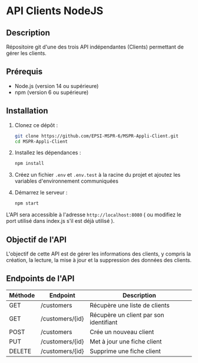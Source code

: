
# API Clients NodeJS

## Description
Répositoire git d'une des trois API indépendantes (Clients) permettant de gérer les clients.

## Prérequis

- Node.js (version 14 ou supérieure)
- npm (version 6 ou supérieure)

## Installation

1. Clonez ce dépôt :

   ```bash
   git clone https://github.com/EPSI-MSPR-6/MSPR-Appli-Client.git
   cd MSPR-Appli-Client
   ```

2. Installez les dépendances :

   ```bash
   npm install
   ```

3. Créez un fichier `.env` et `.env.test` à la racine du projet et ajoutez les variables d'environnement communiquées

4. Démarrez le serveur :

   ```bash
   npm start
   ```

L'API sera accessible à l'adresse `http://localhost:8080` ( ou modifiez le port utilisé dans index.js s'il est déjà utilisé ).

## Objectif de l'API

L'objectif de cette API est de gérer les informations des clients, y compris la création, la lecture, la mise à jour et la suppression des données des clients.

## Endpoints de l'API

| Méthode | Endpoint           | Description                              |
|---------|--------------------|------------------------------------------|
| GET     | /customers         | Récupère une liste de clients            |
| GET     | /customers/{id}    | Récupère un client par son identifiant   |
| POST    | /customers         | Crée un nouveau client                   |
| PUT     | /customers/{id}    | Met à jour une fiche client              |
| DELETE  | /customers/{id}    | Supprime une fiche client                |
